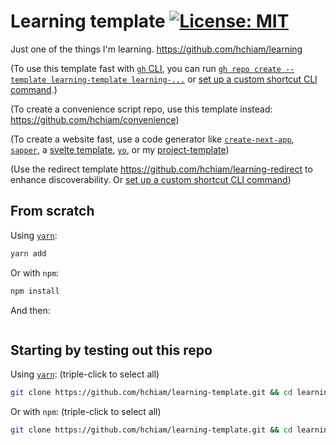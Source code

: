 # Learning template [![License: MIT](https://img.shields.io/badge/License-MIT-yellow.svg?style=for-the-badge)](https://github.com/hchiam/learning-template/blob/main/LICENSE)

Just one of the things I'm learning. https://github.com/hchiam/learning

(To use this template fast with [`gh` CLI](https://github.com/hchiam/learning-gh), you can run [`gh repo create --template learning-template learning-...`](https://cli.github.com/manual/gh_repo_create) or [set up a custom shortcut CLI command](https://github.com/hchiam/learning-bash-scripts/blob/main/gh-cli-create-learning-repo-from-template.sh).)

(To create a convenience script repo, use this template instead: https://github.com/hchiam/convenience)

(To create a website fast, use a code generator like [`create-next-app`](https://github.com/hchiam/learning-nextjs), [`sapper`](https://github.com/hchiam/learning-sapper), a [svelte template](https://github.com/sveltejs/template), [`yo`](https://yeoman.io/generators), or my [project-template](https://github.com/hchiam/project-template))

(Use the redirect template https://github.com/hchiam/learning-redirect to enhance discoverability. Or [set up a custom shortcut CLI command](https://github.com/hchiam/learning-bash-scripts/blob/main/gh-cli-create-learning-redirect-repo-from-template.sh))

<!-- Add reference link(s) here -->

## From scratch

Using [`yarn`](https://github.com/hchiam/learning-yarn):

```bash
yarn add
```

Or with `npm`:

```bash
npm install
```

And then:

```bash

```

## Starting by testing out this repo <!-- Replace "template"s and "# and then ..."s in this section -->

Using [`yarn`](https://github.com/hchiam/learning-yarn): (triple-click to select all)

```bash
git clone https://github.com/hchiam/learning-template.git && cd learning-template && yarn; # and then ...
```

Or with `npm`: (triple-click to select all)

```bash
git clone https://github.com/hchiam/learning-template.git && cd learning-template && npm install; # and then ...
```
